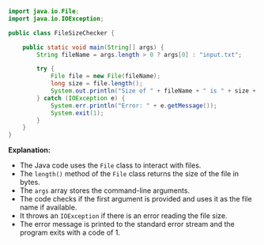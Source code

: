 ```java
import java.io.File;
import java.io.IOException;

public class FileSizeChecker {

    public static void main(String[] args) {
        String fileName = args.length > 0 ? args[0] : "input.txt";

        try {
            File file = new File(fileName);
            long size = file.length();
            System.out.println("Size of " + fileName + " is " + size + " bytes");
        } catch (IOException e) {
            System.err.println("Error: " + e.getMessage());
            System.exit(1);
        }
    }
}
```

**Explanation:**

* The Java code uses the `File` class to interact with files.
* The `length()` method of the `File` class returns the size of the file in bytes.
* The `args` array stores the command-line arguments.
* The code checks if the first argument is provided and uses it as the file name if available.
* It throws an `IOException` if there is an error reading the file size.
* The error message is printed to the standard error stream and the program exits with a code of 1.
